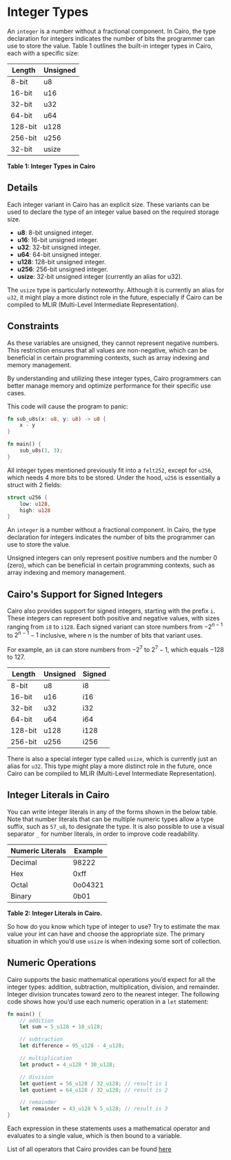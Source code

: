 # Integer Types

An `integer` is a number without a fractional component. In Cairo, the type declaration for integers indicates the number of bits the programmer can use to store the value. Table 1 outlines the built-in integer types in Cairo, each with a specific size:

| Length   | Unsigned |
|----------|----------|
| 8-bit    | u8       |
| 16-bit   | u16      |
| 32-bit   | u32      |
| 64-bit   | u64      |
| 128-bit  | u128     |
| 256-bit  | u256     |
| 32-bit   | usize    |

**Table 1: Integer Types in Cairo**

## Details

Each integer variant in Cairo has an explicit size. These variants can be used to declare the type of an integer value based on the required storage size.

- **u8**: 8-bit unsigned integer.
- **u16**: 16-bit unsigned integer.
- **u32**: 32-bit unsigned integer.
- **u64**: 64-bit unsigned integer.
- **u128**: 128-bit unsigned integer.
- **u256**: 256-bit unsigned integer.
- **usize**: 32-bit unsigned integer (currently an alias for u32).

The `usize` type is particularly noteworthy. Although it is currently an alias for `u32`, it might play a more distinct role in the future, especially if Cairo can be compiled to MLIR (Multi-Level Intermediate Representation).

## Constraints

As these variables are unsigned, they cannot represent negative numbers. This restriction ensures that all values are non-negative, which can be beneficial in certain programming contexts, such as array indexing and memory management.

By understanding and utilizing these integer types, Cairo programmers can better manage memory and optimize performance for their specific use cases.

This code will cause the program to panic:

```rust
fn sub_u8s(x: u8, y: u8) -> u8 {
    x - y
}

fn main() {
    sub_u8s(1, 3);
}
```
All integer types mentioned previously fit into a `felt252`, except for `u256`, which needs 4 more bits to be stored. Under the hood, `u256` is essentially a struct with 2 fields:

```rust
struct u256 {
    low: u128,
    high: u128
}
```

An `integer` is a number without a fractional component. In Cairo, the type declaration for integers indicates the number of bits the programmer can use to store the value.

Unsigned integers can only represent positive numbers and the number 0 (zero), which can be beneficial in certain programming contexts, such as array indexing and memory management.

## Cairo's Support for Signed Integers

Cairo also provides support for signed integers, starting with the prefix `i`. These integers can represent both positive and negative values, with sizes ranging from `i8` to `i128`. Each signed variant can store numbers from $-2^{n-1}$ to $2^{n-1} - 1$ inclusive, where $n$ is the number of bits that variant uses.

For example, an `i8` can store numbers from $-2^7$ to $2^7 - 1$, which equals $-128$ to $127$.

| Length   | Unsigned | Signed   |
|----------|----------|----------|
| 8-bit    | u8       | i8       |
| 16-bit   | u16      | i16      |
| 32-bit   | u32      | i32      |
| 64-bit   | u64      | i64      |
| 128-bit  | u128     | i128     |
| 256-bit  | u256     | i256     |

There is also a special integer type called `usize`, which is currently just an alias for `u32`. This type might play a more distinct role in the future, once Cairo can be compiled to MLIR (Multi-Level Intermediate Representation).

## Integer Literals in Cairo

You can write integer literals in any of the forms shown in the below table. Note that number literals that can be multiple numeric types allow a type suffix, such as `57_u8`, to designate the type. It is also possible to use a visual separator `_` for number literals, in order to improve code readability.

| Numeric Literals | Example |
| ---------------- | ------- |
| Decimal          | 98222   |
| Hex              | 0xff    |
| Octal            | 0o04321 |
| Binary           | 0b01    |

**Table 2: Integer Literals in Cairo.**

So how do you know which type of integer to use? Try to estimate the max value your int can have and choose the appropriate size. The primary situation in which you’d use `usize` is when indexing some sort of collection.

## Numeric Operations

Cairo supports the basic mathematical operations you’d expect for all the integer types: addition, subtraction, multiplication, division, and remainder. Integer division truncates toward zero to the nearest integer. The following code shows how you’d use each numeric operation in a `let` statement:

```rust
fn main() {
    // addition
    let sum = 5_u128 + 10_u128;

    // subtraction
    let difference = 95_u128 - 4_u128;

    // multiplication
    let product = 4_u128 * 30_u128;

    // division
    let quotient = 56_u128 / 32_u128; // result is 1
    let quotient = 64_u128 / 32_u128; // result is 2

    // remainder
    let remainder = 43_u128 % 5_u128; // result is 3
}
```

Each expression in these statements uses a mathematical operator and evaluates to a single value, which is then bound to a variable.

List of all operators that Cairo provides can be found [here](https://book.cairo-lang.org/appendix-02-operators-and-symbols.html#operators)
